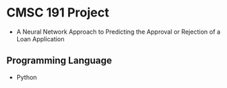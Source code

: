 # CMSC 191 Project
- A Neural Network Approach to Predicting the Approval or Rejection of a Loan Application

## Programming Language
- Python
